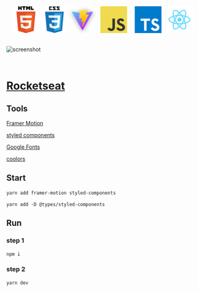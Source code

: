 <div align="center">
    <img src="./readme/logo_html.png" width="70">
    <img src="./readme/logo_css.png" width="70">
    <img src="./readme/logo_vite.png" width="70">
    &nbsp;
    <img src="./readme/logo_javascript.png" width="70">
    &nbsp;
    &nbsp;
    <img src="./readme/logo_typescript.png" width="70">
    &nbsp;
    <img src="./readme/logo_react.png" width="70">
</div>

<br>

![screenshot](./readme/teslaclone.gif)

<br>

# [Rocketseat](https://rocketseat.com.br/)


## Tools

[Framer Motion](https://www.framer.com/motion/)  

[styled components](https://styled-components.com/)  

[Google Fonts](https://fonts.google.com/)  

[coolors](https://coolors.co/)  

## Start

```
yarn add framer-motion styled-components
```

```
yarn add -D @types/styled-components
```

## Run

### step 1

```
npm i
```
### step 2

```
yarn dev
```

